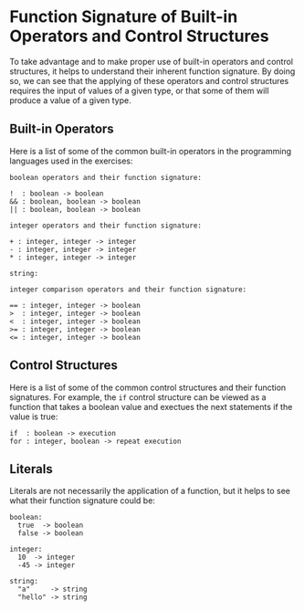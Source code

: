 
# Function Signature of Built-in Operators and Control Structures

To take advantage and to make proper use of built-in operators and control structures, it helps to understand their inherent 
function signature.  By doing so, we can see that the applying of these operators and control structures requires the input
of values of a given type, or that some of them will produce a value of a given type.

## Built-in Operators
Here is a list of some of the common built-in operators in the programming languages used in the exercises:

```
boolean operators and their function signature: 

!  : boolean -> boolean
&& : boolean, boolean -> boolean
|| : boolean, boolean -> boolean

integer operators and their function signature:

+ : integer, integer -> integer
- : integer, integer -> integer
* : integer, integer -> integer

string: 

integer comparison operators and their function signature:

== : integer, integer -> boolean
>  : integer, integer -> boolean
<  : integer, integer -> boolean
>= : integer, integer -> boolean
<= : integer, integer -> boolean
```

## Control Structures
Here is a list of some of the common control structures and their function signatures.  For example, the `if` control 
structure can be viewed as a function that takes a boolean value and exectues the next statements if the value is true:

```
if  : boolean -> execution
for : integer, boolean -> repeat execution
```

## Literals
Literals are not necessarily the application of a function, but it helps to see what their function signature could be:

```
boolean: 
  true  -> boolean
  false -> boolean

integer: 
  10  -> integer
  -45 -> integer
  
string:
  "a"     -> string
  "hello" -> string
```
